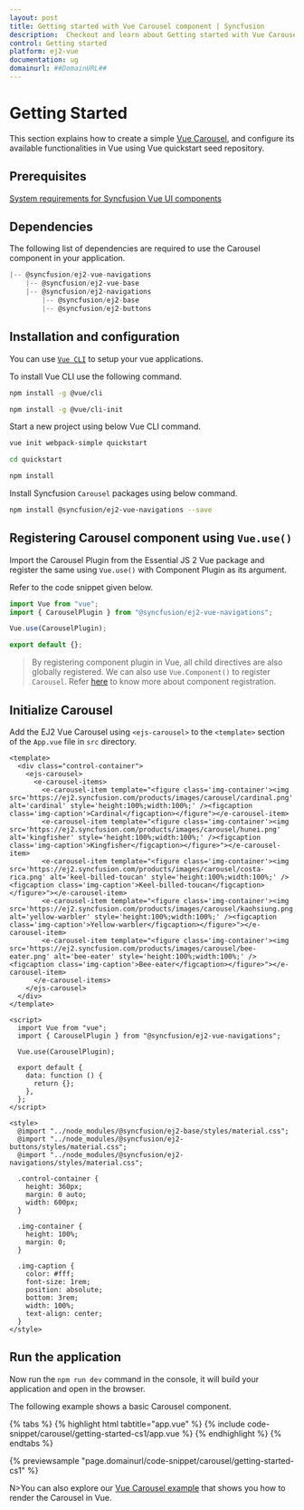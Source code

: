 ```yaml
---
layout: post
title: Getting started with Vue Carousel component | Syncfusion
description:  Checkout and learn about Getting started with Vue Carousel component of Syncfusion Essential JS 2 and more details.
control: Getting started 
platform: ej2-vue
documentation: ug
domainurl: ##DomainURL##
---
```


# Getting Started

This section explains how to create a simple [Vue Carousel](https://www.syncfusion.com/vue-ui-components/vue-carousel), and configure its available functionalities in Vue using Vue quickstart seed repository.

## Prerequisites

[System requirements for Syncfusion Vue UI components](https://ej2.syncfusion.com/vue/documentation/system-requirements/)

## Dependencies

The following list of dependencies are required to use the Carousel component in your application.

```js
|-- @syncfusion/ej2-vue-navigations
    |-- @syncfusion/ej2-vue-base
    |-- @syncfusion/ej2-navigations
        |-- @syncfusion/ej2-base
        |-- @syncfusion/ej2-buttons
```

## Installation and configuration

You can use [`Vue CLI`](https://github.com/vuejs/vue-cli) to setup your vue applications.

To install Vue CLI use the following command.

```bash
npm install -g @vue/cli

npm install -g @vue/cli-init
```

Start a new project using below Vue CLI command.

```bash
vue init webpack-simple quickstart

cd quickstart

npm install

```

Install Syncfusion `Carousel` packages using below command.

```bash
npm install @syncfusion/ej2-vue-navigations --save
```

## Registering Carousel component using `Vue.use()`

Import the Carousel Plugin from the Essential JS 2 Vue package and register the same using `Vue.use()` with Component Plugin as its argument.

Refer to the code snippet given below.

```javascript
import Vue from "vue";
import { CarouselPlugin } from "@syncfusion/ej2-vue-navigations";

Vue.use(CarouselPlugin);

export default {};
```

> By registering component plugin in Vue, all child directives are also globally registered.
> We can also use `Vue.Component()` to register `Carousel`.
> Refer [here](https://ej2.syncfusion.com/vue/documentation/base/getting-started/#registering-vue-component) to know more about component registration.

## Initialize Carousel

Add the EJ2 Vue Carousel using `<ejs-carousel>` to the `<template>` section of the `App.vue` file in `src` directory.

```
<template>
  <div class="control-container">
    <ejs-carousel>
      <e-carousel-items>
        <e-carousel-item template="<figure class='img-container'><img src='https://ej2.syncfusion.com/products/images/carousel/cardinal.png' alt='cardinal' style='height:100%;width:100%;' /><figcaption class='img-caption'>Cardinal</figcaption></figure"></e-carousel-item>
        <e-carousel-item template="<figure class='img-container'><img src='https://ej2.syncfusion.com/products/images/carousel/hunei.png' alt='kingfisher' style='height:100%;width:100%;' /><figcaption class='img-caption'>Kingfisher</figcaption></figure>"></e-carousel-item>
        <e-carousel-item template="<figure class='img-container'><img src='https://ej2.syncfusion.com/products/images/carousel/costa-rica.png' alt='keel-billed-toucan' style='height:100%;width:100%;' /><figcaption class='img-caption'>Keel-billed-toucan</figcaption></figure>"></e-carousel-item>
        <e-carousel-item template="<figure class='img-container'><img src='https://ej2.syncfusion.com/products/images/carousel/kaohsiung.png' alt='yellow-warbler' style='height:100%;width:100%;' /><figcaption class='img-caption'>Yellow-warbler</figcaption></figure>"></e-carousel-item>
        <e-carousel-item template="<figure class='img-container'><img src='https://ej2.syncfusion.com/products/images/carousel/bee-eater.png' alt='bee-eater' style='height:100%;width:100%;' /><figcaption class='img-caption'>Bee-eater</figcaption></figure>"></e-carousel-item>
      </e-carousel-items>
    </ejs-carousel>
  </div>
</template>

<script>
  import Vue from "vue";
  import { CarouselPlugin } from "@syncfusion/ej2-vue-navigations";

  Vue.use(CarouselPlugin);

  export default {
    data: function () {
      return {};
    },
  };
</script>

<style>
  @import "../node_modules/@syncfusion/ej2-base/styles/material.css";
  @import "../node_modules/@syncfusion/ej2-buttons/styles/material.css";
  @import "../node_modules/@syncfusion/ej2-navigations/styles/material.css";

  .control-container {
    height: 360px;
    margin: 0 auto;
    width: 600px;
  }

  .img-container {
    height: 100%;
    margin: 0;
  }

  .img-caption {
    color: #fff;
    font-size: 1rem;
    position: absolute;
    bottom: 3rem;
    width: 100%;
    text-align: center;
  }
</style>
```

## Run the application

Now run the `npm run dev` command in the console, it will build your application and open in the browser.

The following example shows a basic Carousel component.

{% tabs %}
{% highlight html tabtitle="app.vue" %}
{% include code-snippet/carousel/getting-started-cs1/app.vue %}
{% endhighlight %}
{% endtabs %}
        
{% previewsample "page.domainurl/code-snippet/carousel/getting-started-cs1" %}

N>You can also explore our [Vue Carousel example](https://ej2.syncfusion.com/vue/demos/#/material/carousel/default.html) that shows you how to render the Carousel in Vue.
